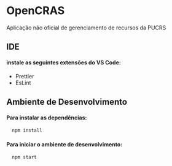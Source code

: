 # OpenCRAS

Aplicação não oficial de gerenciamento de recursos da PUCRS

## IDE
#### instale as seguintes extensões do VS Code:
- Prettier
- EsLint
## Ambiente de Desenvolvimento
#### Para instalar as dependências:
```bash
  npm install
```
#### Para iniciar o ambiente de desenvolvimento:
```bash
  npm start
```